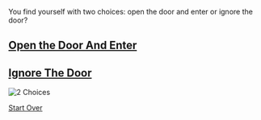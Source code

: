 You find yourself with two choices: open the door and enter or ignore the door?

## [Open the Door And Enter](exit.md)
## [Ignore The Door](lost.md)

![2 Choices](https://thumbs.dreamstime.com/z/ignore-notice-as-choice-pictured-as-words-ignore-notice-doors-to-show-ignore-notice-opposite-options-ignore-187477550.jpg?w=992)

[Start Over](../Start-here.md)
